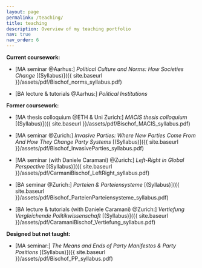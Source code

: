 ```yaml
---
layout: page
permalink: /teaching/
title: teaching
description: Overview of my teaching portfolio
nav: true
nav_order: 6 
---
```


**Current coursework:**
*  [MA seminar @Aarhus:] *Political Culture and Norms: How Societies Change* [(Syllabus)]({{ site.baseurl }}/assets/pdf/Bischof_norms_syllabus.pdf)

*  [BA lecture & tutorials @Aarhus:] *Political Institutions*

**Former coursework:** 
*  [MA thesis colloquium @ETH & Uni Zurich:] *MACIS thesis colloquium* [(Syllabus)]({{ site.baseurl }}/assets/pdf/Bischof_MACIS_syllabus.pdf)
*  [MA seminar @Zurich:] *Invasive Parties: Where New Parties Come From And How They Change Party Systems* [(Syllabus)]({{ site.baseurl }}/assets/pdf/Bischof_InvasiveParties_syllabus.pdf)
*  [MA seminar (with Daniele Caramani) @Zurich:] *Left-Right in Global Perspective* [(Syllabus)]({{ site.baseurl }}/assets/pdf/CarmaniBischof_LeftRight_syllabus.pdf)

*  [BA seminar @Zurich:] *Parteien & Parteiensysteme* [(Syllabus)]({{ site.baseurl }}/assets/pdf/Bischof_ParteienParteiensysteme_syllabus.pdf)
*  [BA lecture & tutorials (with Daniele Caramani) @Zurich:] *Vertiefung Vergleichende Politikwissenschaft* [(Syllabus)]({{ site.baseurl }}/assets/pdf/CaramaniBischof_Vertiefung_syllabus.pdf)

**Designed but not taught:** 
*  [MA seminar:] *The Means and Ends of Party Manifestos & Party Positions* [(Syllabus)]({{ site.baseurl }}/assets/pdf/Bischof_PP_syllabus.pdf)